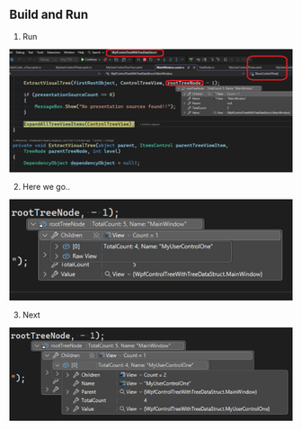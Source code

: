 
## Build and Run

1. Run

![Tree Node](images/50_50_TreeNodeStructure.png)

2. Here we go..

![Expand](images/51_50_TreeNodeStructureTwo.png)

3. Next

![Expand again](images/52_50_TreeNodeStructureThreee.png)




